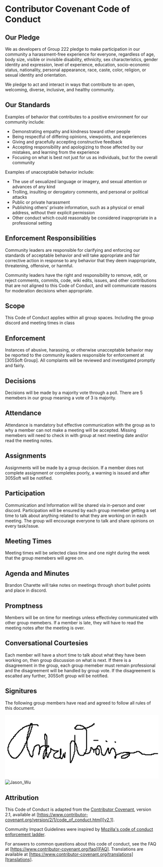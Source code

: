 
# Contributor Covenant Code of Conduct

## Our Pledge

We as developers of Group 222 pledge to make participation in our
community a harassment-free experience for everyone, regardless of age, body
size, visible or invisible disability, ethnicity, sex characteristics, gender
identity and expression, level of experience, education, socio-economic status,
nationality, personal appearance, race, caste, color, religion, or sexual
identity and orientation.

We pledge to act and interact in ways that contribute to an open, welcoming,
diverse, inclusive, and healthy community.

## Our Standards

Examples of behavior that contributes to a positive environment for our
community include:

* Demonstrating empathy and kindness toward other people
* Being respectful of differing opinions, viewpoints, and experiences
* Giving and gracefully accepting constructive feedback
* Accepting responsibility and apologizing to those affected by our mistakes,
  and learning from the experience
* Focusing on what is best not just for us as individuals, but for the overall
  community

Examples of unacceptable behavior include:

* The use of sexualized language or imagery, and sexual attention or advances of
  any kind
* Trolling, insulting or derogatory comments, and personal or political attacks
* Public or private harassment
* Publishing others' private information, such as a physical or email address,
  without their explicit permission
* Other conduct which could reasonably be considered inappropriate in a
  professional setting

## Enforcement Responsibilities

Community leaders are responsible for clarifying and enforcing our standards of
acceptable behavior and will take appropriate and fair corrective action in
response to any behavior that they deem inappropriate, threatening, offensive,
or harmful.

Community leaders have the right and responsibility to remove, edit, or reject
comments, commits, code, wiki edits, issues, and other contributions that are
not aligned to this Code of Conduct, and will communicate reasons for moderation
decisions when appropriate.

## Scope

This Code of Conduct applies within all group spaces. Including the group discord and meeting times in class

## Enforcement

Instances of abusive, harassing, or otherwise unacceptable behavior may be
reported to the community leaders responsible for enforcement at
[305Soft Group].
All complaints will be reviewed and investigated promptly and fairly.


## Decisions

Decisions will be made by a majority vote through a poll. There are 5 memebers in our group meaning a vote of 3 is majority. 

## Attendance

Attendance is mandatory but effective communication with the group as to why a member can not make a meeting will be accepted. Missing memebers will need to check in with group at next meeting date and/or read the meeting notes.

## Assignments

Assignments will be made by a group decision. If a member does not complete assignment or completes poorly, a warning is issued and after 305Soft will be notified. 

## Participation

Communication and Information will be shared via in-person and over discord. Participation will be ensured by each group memeber getting a set time to talk about anything related to what they are working on in each meeting. The group will encourage everyone to talk and share opinions on every task/issue.

## Meeting Times

Meeting times will be selected class time and one night during the week that the group memebers will agree on. 

## Agenda and Minutes

Brandon Charette will take notes on meetings through short bullet points and place in discord.

## Promptness

Members will be on time for meetings unless effectivley communicated with other group memebers. If a member is late, they will have to read the meeting notes after the meeting is over. 

## Conversational Courtesies

Each member will have a short time to talk about what they have been working on, then group discussion on what is next. If there is a disagreement in the group, each group memeber must remain professional and the disagreement will be handled by group vote. If the disagreement is escalted any further, 305Soft group will be notified. 

## Signitures

The following group members have read and agreed to follow all rules of this document.

![Andrew Dionizio](src/dionizio_signiture.png)
![Jason_Wu](src/jason_signiture.png)

## Attribution

This Code of Conduct is adapted from the [Contributor Covenant][homepage],
version 2.1, available at
[https://www.contributor-covenant.org/version/2/1/code_of_conduct.html][v2.1].

Community Impact Guidelines were inspired by
[Mozilla's code of conduct enforcement ladder][Mozilla CoC].

For answers to common questions about this code of conduct, see the FAQ at
[https://www.contributor-covenant.org/faq][FAQ]. Translations are available at
[https://www.contributor-covenant.org/translations][translations].

[homepage]: https://www.contributor-covenant.org
[v2.1]: https://www.contributor-covenant.org/version/2/1/code_of_conduct.html
[Mozilla CoC]: https://github.com/mozilla/diversity
[FAQ]: https://www.contributor-covenant.org/faq
[translations]: https://www.contributor-covenant.org/translations
